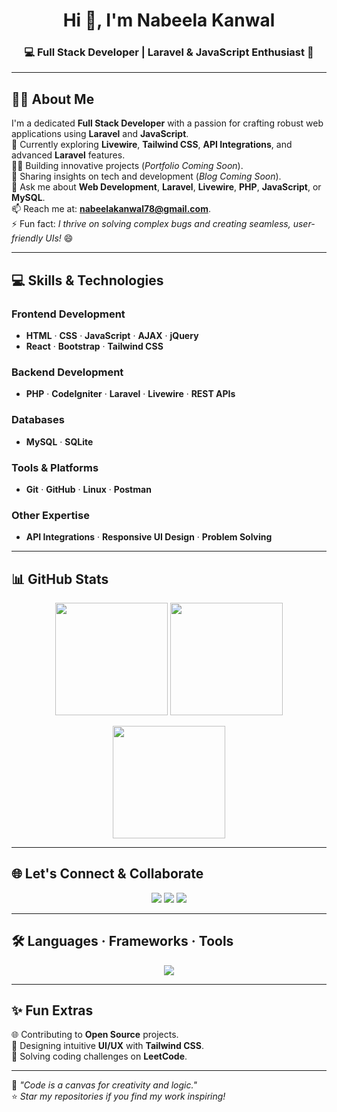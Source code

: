 <h1 align="center">Hi 👋, I'm Nabeela Kanwal</h1>
<h3 align="center">💻 Full Stack Developer | Laravel & JavaScript Enthusiast 🚀</h3>

---

## 👩‍💻 About Me
I'm a dedicated **Full Stack Developer** with a passion for crafting robust web applications using **Laravel** and **JavaScript**.  
🌱 Currently exploring **Livewire**, **Tailwind CSS**, **API Integrations**, and advanced **Laravel** features.  
👨‍💻 Building innovative projects (*Portfolio Coming Soon*).  
📝 Sharing insights on tech and development (*Blog Coming Soon*).  
💬 Ask me about **Web Development**, **Laravel**, **Livewire**, **PHP**, **JavaScript**, or **MySQL**.  
📫 Reach me at: **nabeelakanwal78@gmail.com**.  
⚡ Fun fact: *I thrive on solving complex bugs and creating seamless, user-friendly UIs!* 😄  

---

## 💻 Skills & Technologies
### Frontend Development
- **HTML** · **CSS** · **JavaScript** · **AJAX** · **jQuery**  
- **React** · **Bootstrap** · **Tailwind CSS**

### Backend Development
- **PHP** · **CodeIgniter** · **Laravel** · **Livewire** · **REST APIs**

### Databases
- **MySQL** · **SQLite**

### Tools & Platforms
- **Git** · **GitHub** · **Linux** · **Postman**

### Other Expertise
- **API Integrations** · **Responsive UI Design** · **Problem Solving**

---

## 📊 GitHub Stats
<p align="center">
    <img src="https://github-readme-stats.vercel.app/api?username=nabeela-kanwal&show_icons=true&theme=dark&include_all_commits=true&count_private=true" height="180" />
    <img src="https://github-readme-streak-stats.herokuapp.com/?user=nabeela-kanwal&theme=dark&date_format=M%20j,%20Y" height="180" />
</p>
<p align="center">
    <img src="https://github-profile-summary-cards.vercel.app/api/cards/profile-details?username=nabeela-kanwal&theme=dark" height="180" />
</p>

---

## 🌐 Let's Connect & Collaborate
<p align="center">
    <a href="mailto:nabeelakanwal78@gmail.com"><img src="https://img.shields.io/badge/Gmail-D14836?style=for-the-badge&logo=gmail&logoColor=white" /></a>
    <a href="https://www.linkedin.com/in/nabeela-kanwal-ba251b304/" target="_blank"><img src="https://img.shields.io/badge/LinkedIn-0A66C2?style=for-the-badge&logo=linkedin&logoColor=white" /></a>
    <a href="https://github.com/nabeela-kanwal" target="_blank"><img src="https://img.shields.io/badge/GitHub-181717?style=for-the-badge&logo=github&logoColor=white" /></a>
</p>

---

## 🛠️ Languages · Frameworks · Tools
<p align="center">
    <img src="https://skillicons.dev/icons?i=html,css,js,jquery,react,bootstrap,tailwind,php,laravel,mysql,git,github,linux,postman" />
</p>

---

## ✨ Fun Extras
🌐 Contributing to **Open Source** projects.  
🎨 Designing intuitive **UI/UX** with **Tailwind CSS**.  
🧩 Solving coding challenges on **LeetCode**.  

---

💬 *"Code is a canvas for creativity and logic."*  
⭐️ *Star my repositories if you find my work inspiring!*  
